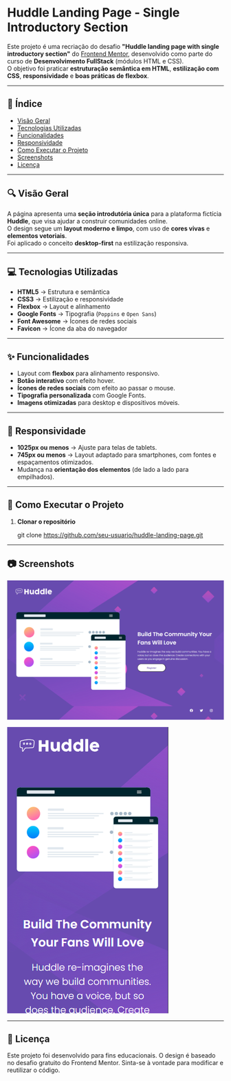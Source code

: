 # Huddle Landing Page - Single Introductory Section

Este projeto é uma recriação do desafio **"Huddle landing page with single introductory section"** do [Frontend Mentor](https://www.frontendmentor.io/), desenvolvido como parte do curso de **Desenvolvimento FullStack** (módulos HTML e CSS).  
O objetivo foi praticar **estruturação semântica em HTML**, **estilização com CSS**, **responsividade** e **boas práticas de flexbox**.

---

## 📌 Índice

- [Visão Geral](#visão-geral)
- [Tecnologias Utilizadas](#tecnologias-utilizadas)
- [Funcionalidades](#funcionalidades)
- [Responsividade](#responsividade)
- [Como Executar o Projeto](#como-executar-o-projeto)
- [Screenshots](#screenshots)
- [Licença](#licença)

---

## 🔍 Visão Geral

A página apresenta uma **seção introdutória única** para a plataforma fictícia **Huddle**, que visa ajudar a construir comunidades online.  
O design segue um **layout moderno e limpo**, com uso de **cores vivas** e **elementos vetoriais**.  
Foi aplicado o conceito **desktop-first** na estilização responsiva.

---

## 💻 Tecnologias Utilizadas

- **HTML5** → Estrutura e semântica
- **CSS3** → Estilização e responsividade
- **Flexbox** → Layout e alinhamento
- **Google Fonts** → Tipografia (`Poppins` e `Open Sans`)
- **Font Awesome** → Ícones de redes sociais
- **Favicon** → Ícone da aba do navegador

---

## ✨ Funcionalidades

- Layout com **flexbox** para alinhamento responsivo.
- **Botão interativo** com efeito hover.
- **Ícones de redes sociais** com efeito ao passar o mouse.
- **Tipografia personalizada** com Google Fonts.
- **Imagens otimizadas** para desktop e dispositivos móveis.

---

## 📱 Responsividade

- **1025px ou menos** → Ajuste para telas de tablets.
- **745px ou menos** → Layout adaptado para smartphones, com fontes e espaçamentos otimizados.
- Mudança na **orientação dos elementos** (de lado a lado para empilhados).

---

## 🚀 Como Executar o Projeto

1. **Clonar o repositório**

   git clone https://github.com/seu-usuario/huddle-landing-page.git

---

## 📷 Screenshots

![alt text](image.png)

![alt text](image-1.png)

---

## 📄 Licença

Este projeto foi desenvolvido para fins educacionais.
O design é baseado no desafio gratuito do Frontend Mentor.
Sinta-se à vontade para modificar e reutilizar o código.